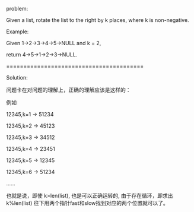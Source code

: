problem:

Given a list, rotate the list to the right by k places, where k is non-negative.


Example:

Given 1->2->3->4->5->NULL and k = 2,

return 4->5->1->2->3->NULL.

========================================

Solution:

问题卡在对问题的理解上，正确的理解应该是这样的：

例如
 
12345,k=1 -> 51234

12345,k=2 -> 45123

12345,k=3 -> 34512

12345,k=4 -> 23451

12345,k=5 -> 12345

12345,k=6 -> 51234

......

也就是说，即使 k>len(list), 也是可以正确运转的, 由于存在循环，即求出 k%len(list) 往下用两个指针fast和slow找到对应的两个位置就可以了。
